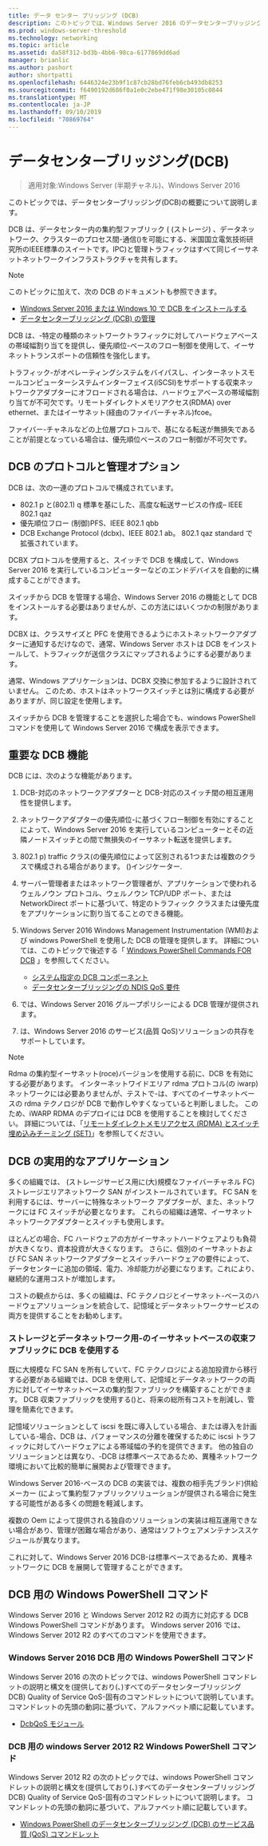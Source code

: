 ```yaml
---
title: データ センター ブリッジング (DCB)
description: このトピックでは、Windows Server 2016 のデータセンターブリッジングの概要について説明します。
ms.prod: windows-server-threshold
ms.technology: networking
ms.topic: article
ms.assetid: da58f312-bd3b-4bb6-98ca-6177869dd6ad
manager: brianlic
ms.author: pashort
author: shortpatti
ms.openlocfilehash: 6446324e23b9f1c87cb28bd76feb6cb493db8253
ms.sourcegitcommit: f6490192d686f0a1e0c2ebe471f98e30105c0844
ms.translationtype: MT
ms.contentlocale: ja-JP
ms.lasthandoff: 09/10/2019
ms.locfileid: "70869764"
---
```

# <a name="data-center-bridging-dcb"></a>データセンターブリッジング\(DCB\)

>適用対象:Windows Server (半期チャネル)、Windows Server 2016

このトピックでは、データセンターブリッジング\(DCB\)の概要について説明します。

DCB は、データセンター内の集約型ファブリック ( \(ストレージ\) 、データネットワーク、クラスターのプロセス間\-通信\()を可能にする、米国国立電気技術研究所のIEEE標準のスイートです。IPC\)と管理トラフィックはすべて同じイーサネットネットワークインフラストラクチャを共有します。

>[!NOTE]
>このトピックに加えて、次の DCB のドキュメントも参照できます。
>
>- [Windows Server 2016 または Windows 10 で DCB をインストールする](dcb-install.md)
>- [データセンターブリッジング (DCB) の管理](dcb-manage.md)

DCB は、\-特定の種類のネットワークトラフィックに対してハードウェアベースの帯域幅割り当てを提供し、優先順位\-ベースのフロー制御を使用して、イーサネットトランスポートの信頼性を強化します。

トラフィック\-がオペレーティングシステムをバイパスし、インターネットスモールコンピューターシステムインターフェイス\(iSCSI\)をサポートする収束ネットワークアダプターにオフロードされる場合は、ハードウェアベースの帯域幅割り当てが不可欠です。リモートダイレクトメモリアクセス\(RDMA\) over ethernet、またはイーサネット\(経由のファイバーチャネル\)fcoe。

ファイバー\-チャネルなどの上位層プロトコルで、基になる転送が無損失であることが前提となっている場合は、優先順位ベースのフロー制御が不可欠です。

## <a name="dcb-protocols-and-management-options"></a>DCB のプロトコルと管理オプション

DCB は、次の一連のプロトコルで構成されています。 

- 802.1 p と\(802.1\) q 標準を基にした、高度な転送サービスの作成– IEEE 802.1 qaz
- 優先順位フロー \(制御\)PFS、IEEE 802.1 qbb 
- DCB Exchange Protocol \(dcbx\)、IEEE 802.1 ab。 802.1 qaz standard で拡張されています。

DCBX プロトコルを使用すると、スイッチで DCB を構成して、Windows Server 2016 を実行しているコンピューターなどのエンドデバイスを自動的に構成することができます。

スイッチから DCB を管理する場合、Windows Server 2016 の機能として DCB をインストールする必要はありませんが、この方法にはいくつかの制限があります。

DCBX は、クラスサイズと PFC を使用できるようにホストネットワークアダプターに通知するだけなので、通常、Windows Server ホストは DCB をインストールして、トラフィックが送信クラスにマップされるようにする必要があります。

通常、Windows アプリケーションは、DCBX 交換に参加するように設計されていません。 このため、ホストはネットワークスイッチとは別に構成する必要がありますが、同じ設定を使用します。

スイッチから DCB を管理することを選択した場合でも、windows PowerShell コマンドを使用して Windows Server 2016 で構成を表示できます。

##  <a name="important-dcb-functionality"></a>重要な DCB 機能

DCB には、次のような機能があります。

1. DCB\-対応のネットワークアダプターと DCB\-対応のスイッチ間の相互運用性を提供します。

2. ネットワークアダプターの優先順位\-に基づくフロー制御を有効にすることによって、Windows Server 2016 を実行しているコンピューターとその近隣ノードスイッチとの間で無損失のイーサネット転送を提供します。

3. 802.1 p\) traffic クラス\(の優先順位によって区別される1つまたは複数のクラスで構成される場合があります。 \(\)インジケーター.

4. サーバー管理者またはネットワーク管理者が、アプリケーションで使われるウェルノウン プロトコル、ウェルノウン TCP/UDP ポート、または NetworkDirect ポートに基づいて、特定のトラフィック クラスまたは優先度をアプリケーションに割り当てることのできる機能。

5. Windows Server 2016 Windows Management Instrumentation \(WMI\)および windows PowerShell を使用した DCB の管理を提供します。 詳細については、このトピックで後述する「 [Windows PowerShell Commands FOR DCB](#bkmk_wps) 」を参照してください。
    - [システム指定の DCB コンポーネント](https://msdn.microsoft.com/windows/hardware/drivers/network/system-provided-dcb-components)
    - [データセンターブリッジングの NDIS QoS 要件](https://msdn.microsoft.com/windows/hardware/drivers/network/ndis-qos-requirements-for-data-center-bridging)

6. では、Windows Server 2016 グループポリシーによる DCB 管理が提供されます。

7. は、Windows Server 2016 のサービス\(品質 QoS\)ソリューションの共存をサポートしています。

>[!NOTE]
>Rdma の集約型イーサネット\(roce\)バージョンを使用する前に、DCB を有効にする必要があります。 インターネットワイドエリア rdma プロトコル\(の iwarp\)ネットワークには必要ありませんが、テストで\-は、すべてのイーサネットベースの rdma テクノロジが DCB で動作しやすくなっていると判断しました。 このため、iWARP RDMA のデプロイには DCB を使用することを検討してください。 詳細については、「[リモートダイレクトメモリアクセス (RDMA) とスイッチ埋め込みチーミング (SET)](../../../virtualization/hyper-v-virtual-switch/RDMA-and-Switch-Embedded-Teaming.md)」を参照してください。

##  <a name="practical-applications-of-dcb"></a>DCB の実用的なアプリケーション

多くの組織では、 \(ストレージサービス用に\(大\)規模なファイバーチャネル FC\)ストレージエリアネットワーク SAN がインストールされています。 FC SAN を利用するには、サーバーに特殊なネットワーク アダプターが、また、ネットワークには FC スイッチが必要となります。 これらの組織は通常、イーサネットネットワークアダプターとスイッチも使用します。

ほとんどの場合、FC ハードウェアの方がイーサネットハードウェアよりも負荷が大きくなり、資本投資が大きくなります。 さらに、個別のイーサネットおよび FC SAN ネットワークアダプターとスイッチハードウェアの要件によって、データセンターに追加の領域、電力、冷却能力が必要になります。これにより、継続的な運用コストが増加します。

コストの観点からは、多くの組織は、FC テクノロジとイーサネット\-ベースのハードウェアソリューションを統合して、記憶域とデータネットワークサービスの両方を提供することをお勧めします。

### <a name="using-dcb-for-an-ethernet-based-converged-fabric-for-storage-and-data-networking"></a>ストレージとデータネットワーク用\-のイーサネットベースの収束ファブリックに DCB を使用する

既に大規模な FC SAN を所有していて、FC テクノロジによる追加投資から移行する必要がある組織では、DCB を使用して、記憶域とデータネットワークの両方に対してイーサネットベースの集約型ファブリックを構築することができます。 DCB 収束ファブリックを使用する\(\)と、将来の総所有コストを削減し、管理を簡素化できます。

記憶域ソリューションとして iscsi を既に導入している場合、または導入を計画している\-場合、DCB は、パフォーマンスの分離を確保するために iscsi トラフィックに対してハードウェアによる帯域幅の予約を提供できます。 他の独自のソリューションとは異なり、\-DCB は標準ベースであるため、異種ネットワーク環境において比較的簡単に展開および管理できます。

Windows Server 2016\-ベースの DCB の実装では、複数の相手先ブランド\)供給メーカー \(によって集約型ファブリックソリューションが提供される場合に発生する可能性がある多くの問題を軽減します。

複数の Oem によって提供される独自のソリューションの実装は相互運用できない場合があり、管理が困難な場合があり、通常はソフトウェアメンテナンススケジュールが異なります。 

これに対して、Windows Server 2016 DCB\-は標準ベースであるため、異種ネットワークに DCB を展開して管理することができます。

## <a name="bkmk_wps"></a>DCB 用の Windows PowerShell コマンド

Windows Server 2016 と Windows Server 2012 R2 の両方に対応する DCB Windows PowerShell コマンドがあります。 Windows server 2016 では、Windows Server 2012 R2 のすべてのコマンドを使用できます。

### <a name="windows-server-2016-windows-powershell-commands-for-dcb"></a>Windows Server 2016 DCB 用の Windows PowerShell コマンド

Windows Server 2016 の次のトピックでは、windows PowerShell コマンドレットの説明と構文を\(提供しており\(、\)すべてのデータセンターブリッジング DCB\) Quality of Service QoS\-固有のコマンドレットについて説明しています。 コマンドレットの先頭の動詞に基づいて、アルファベット順に記載しています。

- [DcbQoS モジュール](https://technet.microsoft.com/itpro/powershell/windows/dcbqos/dcbqos)

### <a name="windows-server-2012-r2-windows-powershell-commands-for-dcb"></a>DCB 用の windows Server 2012 R2 Windows PowerShell コマンド

Windows Server 2012 R2 の次のトピックでは、windows PowerShell コマンドレットの説明と構文を\(提供しており\(、\)すべてのデータセンターブリッジング DCB\) Quality of Service QoS\-固有のコマンドレットについて説明します。 コマンドレットの先頭の動詞に基づいて、アルファベット順に記載しています。

- [Windows PowerShell のデータセンターブリッジング (DCB) のサービス品質 (QoS) コマンドレット](https://technet.microsoft.com/library/hh967440.aspx)
